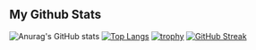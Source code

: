 <h2>My Github Stats</h2>

![Anurag's GitHub stats](https://github-readme-stats.vercel.app/api?username=stephan-rz&show_icons=true&theme=github_dark)
[![Top Langs](https://github-readme-stats.vercel.app/api/top-langs/?username=stephan-rz)](https://github.com/anuraghazra/github-readme-stats)
[![trophy](https://github-profile-trophy.vercel.app/?username=stephan-rz)](https://github.com/ryo-ma/github-profile-trophy)
[![GitHub Streak](https://github-readme-streak-stats.herokuapp.com/?user=stephan-rz)](https://git.io/streak-stats)


<!--
**stephan-rz/stephan-rz** is a ✨ _special_ ✨ repository because its `README.md` (this file) appears on your GitHub profile.

Here are some ideas to get you started:

- 🔭 I’m currently working on ...
- 🌱 I’m currently learning ...
- 👯 I’m looking to collaborate on ...
- 🤔 I’m looking for help with ...
- 💬 Ask me about ...
- 📫 How to reach me: ...
- 😄 Pronouns: ...
- ⚡ Fun fact: ...
-->

